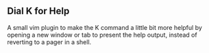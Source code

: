 ## Dial K for Help

A small vim plugin to make the K command a little bit more helpful by
opening a new window or tab to present the help output, instead of
reverting to a pager in a shell.

